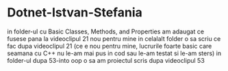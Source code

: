 # Dotnet-Istvan-Stefania
in folder-ul cu Basic Classes, Methods, and Properties am adaugat ce fusese pana la videoclipul 21 nou pentru mine 
in celalalt folder o sa scriu ce fac dupa videoclipul 21 (ce e nou pentru mine, lucrurile foarte basic care seamana cu C++ nu le-am mai pus in cod sau le-am testat si le-am sters)
in folder-ul dupa 53-into oop o sa am proiectul scris dupa videoclipul 53
